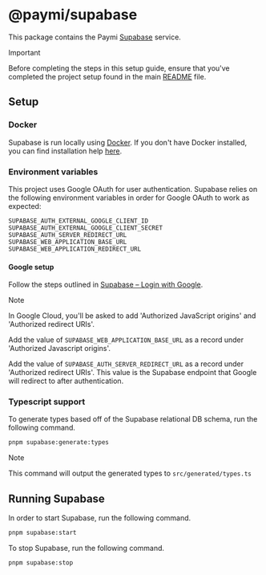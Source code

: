 # @paymi/supabase

This package contains the Paymi [Supabase](https://supabase.com/) service.

> [!IMPORTANT]  
> Before completing the steps in this setup guide, ensure that you've completed the project setup found in the main [README](../../README.md) file.

## Setup

### Docker

Supabase is run locally using [Docker](https://www.docker.com/). If you don't have Docker installed, you can find installation help [here](https://www.docker.com/get-started/).

### Environment variables

This project uses Google OAuth for user authentication. Supabase relies on the following environment variables in order for Google OAuth to work as expected:

`SUPABASE_AUTH_EXTERNAL_GOOGLE_CLIENT_ID`  
`SUPABASE_AUTH_EXTERNAL_GOOGLE_CLIENT_SECRET`  
`SUPABASE_AUTH_SERVER_REDIRECT_URL`  
`SUPABASE_WEB_APPLICATION_BASE_URL`  
`SUPABASE_WEB_APPLICATION_REDIRECT_URL`

#### Google setup

Follow the steps outlined in [Supabase – Login with Google](https://supabase.com/docs/guides/auth/social-login/auth-google?queryGroups=environment&environment=server&queryGroups=framework&framework=remix).

> [!NOTE]
> In Google Cloud, you'll be asked to add 'Authorized JavaScript origins' and 'Authorized redirect URIs'.
>
> Add the value of `SUPABASE_WEB_APPLICATION_BASE_URL` as a record under 'Authorized Javascript origins'.
>
> Add the value of `SUPABASE_AUTH_SERVER_REDIRECT_URL` as a record under
> 'Authorized redirect URIs'. This value is the Supabase endpoint that Google will redirect to after authentication.

### Typescript support

To generate types based off of the Supabase relational DB schema, run the following command.

```bash
pnpm supabase:generate:types
```

> [!NOTE]
> This command will output the generated types to `src/generated/types.ts`

## Running Supabase

In order to start Supabase, run the following command.

```bash
pnpm supabase:start
```

To stop Supabase, run the following command.

```bash
pnpm supabase:stop
```
